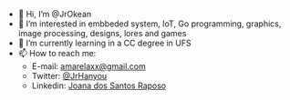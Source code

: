 - 👋 Hi, I’m @JrOkean
- 👀 I’m interested in embbeded system, IoT, Go programming, graphics, image processing, designs, lores and games
- 🌱 I’m currently learning in a CC degree in UFS
- 📫 How to reach me: 
     - E-mail: amarelaxx@gmail.com
     - Twitter: [@JrHanyou]()
     - Linkedin: [Joana dos Santos Raposo](https://www.linkedin.com/in/joana-dos-santos-raposo-2524141bb)

<!---
JrOkean/JrOkean is a ✨ special ✨ repository because its `README.md` (this file) appears on your GitHub profile.
You can click the Preview link to take a look at your changes.
--->
